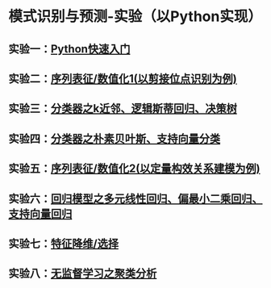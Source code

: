 # 模式识别与预测-实验（以Python实现）

## 实验一：[Python快速入门](./Lab1_PythonLearning/PythonLearning.md)

## 实验二：[序列表征/数值化1(以剪接位点识别为例)](./Lab2_SplicingSequencesCoding/sequence_coding.md)

## 实验三：[分类器之k近邻、逻辑斯蒂回归、决策树](./Lab3_Classifiers_KNN-LR-DT/classifiers1.md)

## 实验四：[分类器之朴素贝叶斯、支持向量分类](./Lab4_Classifiers_Bayes-SVM/classifiers2.md)

## 实验五：[序列表征/数值化2(以定量构效关系建模为例)](./Lab5_PeptideSequencesCoding/sequence_coding2.md)

## 实验六：[回归模型之多元线性回归、偏最小二乘回归、支持向量回归](./Lab6_Regression_MLR-PLSR-SVR/regress1.md)

## 实验七：[特征降维/选择](./Lab7_FeatureReduction/dimReduction.md)

## 实验八：[无监督学习之聚类分析](./Lab8_UnsupervisedLearning/Clustering.md)

